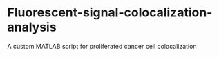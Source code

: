 # Fluorescent-signal-colocalization-analysis
A custom MATLAB script for proliferated cancer cell colocalization
